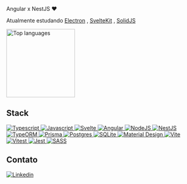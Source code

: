 Angular x NestJS ❤️

Atualmente estudando <a href="https://www.electronjs.org/" target="_blank">Electron</a>
, <a href="https://kit.svelte.dev/" target="_blank">SvelteKit</a>
, <a href="https://www.solidjs.com/" target="_blank">SolidJS</a>

<div>
  <a href="https://github.com/stLmpp">
    <img height="180em" src="https://github-readme-stats.vercel.app/api/top-langs/?username=stLmpp&layout=compact&langs_count=8&theme=react"  alt="Top languages"/>
  </a>
</div>

## Stack

<p>
  <a href="https://www.typescriptlang.org/" target="_blank">
    <img src="https://img.shields.io/badge/Typescript-informational" alt="Typescript"/>
  </a>
  <a href="https://developer.mozilla.org/pt-BR/docs/Web/JavaScript" target="_blank">
    <img src="https://img.shields.io/badge/Javascript-informational" alt="Javascript"/>
  </a>
  <a href="https://svelte.dev/" target="_blank">
    <img src="https://img.shields.io/badge/Svelte-informational" alt="Svelte"/>
  </a>
  <a href="https://angular.io/" target="_blank">
    <img src="https://img.shields.io/badge/Angular-informational" alt="Angular"/>
  </a>
  <a href="https://nodejs.org/en/" target="_blank">
    <img src="https://img.shields.io/badge/NodeJS-informational" alt="NodeJS"/>
  </a>
  <a href="https://nestjs.com/" target="_blank">
    <img src="https://img.shields.io/badge/NestJS-informational" alt="NestJS"/>
  </a>
  <a href="https://typeorm.io/" target="_blank">
    <img src="https://img.shields.io/badge/TypeORM-informational" alt="TypeORM"/>
  </a>
  <a href="https://www.prisma.io/" target="_blank">
    <img src="https://img.shields.io/badge/Prisma-informational" alt="Prisma"/>
  </a>
  <a href="https://www.postgresql.org/" target="_blank">
    <img src="https://img.shields.io/badge/Postgres-informational" alt="Postgres"/>
  </a>
  <a href="https://www.sqlite.org/index.html" target="_blank">
    <img src="https://img.shields.io/badge/SQLite-informational" alt="SQLite"/>
  </a>
  <a href="https://material.io/design" target="_blank">
    <img src="https://img.shields.io/badge/Material%20Design-informational" alt="Material Design"/>
  </a>
  <a href="https://vitejs.dev/" target="_blank">
    <img src="https://img.shields.io/badge/Vite-informational" alt="Vite"/>
  </a>
  <a href="https://vitest.dev/" target="_blank">
    <img src="https://img.shields.io/badge/Vitest-informational" alt="Vitest"/>
  </a>
  <a href="https://jestjs.io/pt-BR/" target="_blank">
    <img src="https://img.shields.io/badge/Jest-informational" alt="Jest"/>
  </a>
  <a href="https://sass-lang.com/" target="_blank">
    <img src="https://img.shields.io/badge/SASS-informational" alt="SASS"/>
  </a>
</p>

## Contato

<a href="https://www.linkedin.com/in/guilherme-stl/" target="_blank">
  <img src="https://img.shields.io/badge/-LinkedIn-%230077B5?style=for-the-badge&logo=linkedin&logoColor=white" alt="Linkedin">
</a>

<!--
**stLmpp/stLmpp** is a ✨ _special_ ✨ repository because its `README.md` (this file) appears on your GitHub profile.

Here are some ideas to get you started:

- 🔭 I’m currently working on ...
- 🌱 I’m currently learning ...
- 👯 I’m looking to collaborate on ...
- 🤔 I’m looking for help with ...
- 💬 Ask me about ...
- 📫 How to reach me: ...
- 😄 Pronouns: ...

- ⚡ Fun fact: ...
-->
